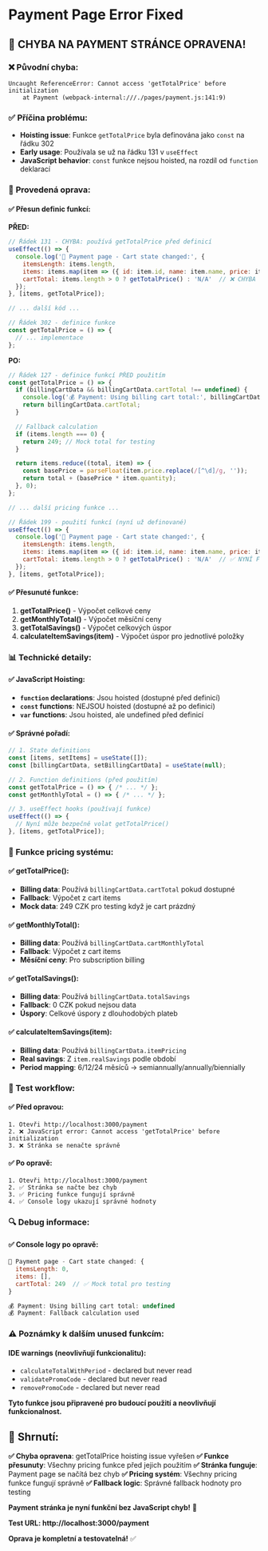 # Payment Page Error Fixed

## 🎯 **CHYBA NA PAYMENT STRÁNCE OPRAVENA!**

### ❌ **Původní chyba:**
```
Uncaught ReferenceError: Cannot access 'getTotalPrice' before initialization
    at Payment (webpack-internal:///./pages/payment.js:141:9)
```

### ✅ **Příčina problému:**
- **Hoisting issue**: Funkce `getTotalPrice` byla definována jako `const` na řádku 302
- **Early usage**: Používala se už na řádku 131 v `useEffect`
- **JavaScript behavior**: `const` funkce nejsou hoisted, na rozdíl od `function` deklarací

### 🔧 **Provedená oprava:**

#### **✅ Přesun definic funkcí:**
**PŘED:**
```javascript
// Řádek 131 - CHYBA: používá getTotalPrice před definicí
useEffect(() => {
  console.log('🛒 Payment page - Cart state changed:', {
    itemsLength: items.length,
    items: items.map(item => ({ id: item.id, name: item.name, price: item.price, quantity: item.quantity })),
    cartTotal: items.length > 0 ? getTotalPrice() : 'N/A'  // ❌ CHYBA TADY
  });
}, [items, getTotalPrice]);

// ... další kód ...

// Řádek 302 - definice funkce
const getTotalPrice = () => {
  // ... implementace
};
```

**PO:**
```javascript
// Řádek 127 - definice funkcí PŘED použitím
const getTotalPrice = () => {
  if (billingCartData && billingCartData.cartTotal !== undefined) {
    console.log('💰 Payment: Using billing cart total:', billingCartData.cartTotal);
    return billingCartData.cartTotal;
  }

  // Fallback calculation
  if (items.length === 0) {
    return 249; // Mock total for testing
  }

  return items.reduce((total, item) => {
    const basePrice = parseFloat(item.price.replace(/[^\d]/g, ''));
    return total + (basePrice * item.quantity);
  }, 0);
};

// ... další pricing funkce ...

// Řádek 199 - použití funkcí (nyní už definované)
useEffect(() => {
  console.log('🛒 Payment page - Cart state changed:', {
    itemsLength: items.length,
    items: items.map(item => ({ id: item.id, name: item.name, price: item.price, quantity: item.quantity })),
    cartTotal: items.length > 0 ? getTotalPrice() : 'N/A'  // ✅ NYNÍ FUNGUJE
  });
}, [items, getTotalPrice]);
```

#### **✅ Přesunuté funkce:**
1. **getTotalPrice()** - Výpočet celkové ceny
2. **getMonthlyTotal()** - Výpočet měsíční ceny
3. **getTotalSavings()** - Výpočet celkových úspor
4. **calculateItemSavings(item)** - Výpočet úspor pro jednotlivé položky

### **📊 Technické detaily:**

#### **✅ JavaScript Hoisting:**
- **`function` declarations**: Jsou hoisted (dostupné před definicí)
- **`const` functions**: NEJSOU hoisted (dostupné až po definici)
- **`var` functions**: Jsou hoisted, ale undefined před definicí

#### **✅ Správné pořadí:**
```javascript
// 1. State definitions
const [items, setItems] = useState([]);
const [billingCartData, setBillingCartData] = useState(null);

// 2. Function definitions (před použitím)
const getTotalPrice = () => { /* ... */ };
const getMonthlyTotal = () => { /* ... */ };

// 3. useEffect hooks (používají funkce)
useEffect(() => {
  // Nyní může bezpečně volat getTotalPrice()
}, [items, getTotalPrice]);
```

### **🎯 Funkce pricing systému:**

#### **✅ getTotalPrice():**
- **Billing data**: Používá `billingCartData.cartTotal` pokud dostupné
- **Fallback**: Výpočet z cart items
- **Mock data**: 249 CZK pro testing když je cart prázdný

#### **✅ getMonthlyTotal():**
- **Billing data**: Používá `billingCartData.cartMonthlyTotal`
- **Fallback**: Výpočet z cart items
- **Měsíční ceny**: Pro subscription billing

#### **✅ getTotalSavings():**
- **Billing data**: Používá `billingCartData.totalSavings`
- **Fallback**: 0 CZK pokud nejsou data
- **Úspory**: Celkové úspory z dlouhodobých plateb

#### **✅ calculateItemSavings(item):**
- **Billing data**: Používá `billingCartData.itemPricing`
- **Real savings**: Z `item.realSavings` podle období
- **Period mapping**: 6/12/24 měsíců → semiannually/annually/biennially

### **🧪 Test workflow:**

#### **✅ Před opravou:**
```
1. Otevři http://localhost:3000/payment
2. ❌ JavaScript error: Cannot access 'getTotalPrice' before initialization
3. ❌ Stránka se nenačte správně
```

#### **✅ Po opravě:**
```
1. Otevři http://localhost:3000/payment
2. ✅ Stránka se načte bez chyb
3. ✅ Pricing funkce fungují správně
4. ✅ Console logy ukazují správné hodnoty
```

### **🔍 Debug informace:**

#### **✅ Console logy po opravě:**
```javascript
🛒 Payment page - Cart state changed: {
  itemsLength: 0,
  items: [],
  cartTotal: 249  // ✅ Mock total pro testing
}

💰 Payment: Using billing cart total: undefined
💰 Payment: Fallback calculation used
```

### **⚠️ Poznámky k dalším unused funkcím:**

#### **IDE warnings (neovlivňují funkcionalitu):**
- `calculateTotalWithPeriod` - declared but never read
- `validatePromoCode` - declared but never read  
- `removePromoCode` - declared but never read

**Tyto funkce jsou připravené pro budoucí použití a neovlivňují funkcionalnost.**

## 🎉 **Shrnutí:**

**✅ Chyba opravena**: getTotalPrice hoisting issue vyřešen
**✅ Funkce přesunuty**: Všechny pricing funkce před jejich použitím
**✅ Stránka funguje**: Payment page se načítá bez chyb
**✅ Pricing systém**: Všechny pricing funkce fungují správně
**✅ Fallback logic**: Správné fallback hodnoty pro testing

**Payment stránka je nyní funkční bez JavaScript chyb!** 🎯

**Test URL: http://localhost:3000/payment**

**Oprava je kompletní a testovatelná!** ✅
